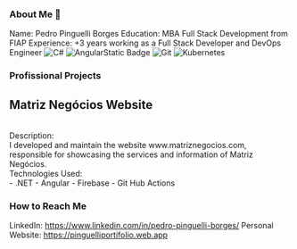 ### About Me 👋
Name: Pedro Pinguelli Borges
Education: MBA Full Stack Development from FIAP
Experience: +3 years working as a Full Stack Developer and DevOps Engineer
![C#](https://img.shields.io/badge/C%23-239120?style=for-the-badge&logo=c-sharp&logoColor=white) ![Angular](https://img.shields.io/badge/Angular-DD0031?style=for-the-badge&logo=angular&logoColor=white)Static Badge 	![Git](https://img.shields.io/badge/GIT-E44C30?style=for-the-badge&logo=git&logoColor=white) ![Kubernetes](https://img.shields.io/badge/kubernetes-%23326ce5.svg?style=for-the-badge&logo=kubernetes&logoColor=white)

### Profissional Projects
<h2>Matriz Negócios Website</h2>
<br>Description:</br>  
I developed and maintain the website www.matriznegocios.com, responsible for showcasing the services and information of Matriz Negócios.
<br>Technologies Used:</br> 
- .NET
- Angular
- Firebase
- Git Hub Actions
  
  ### How to Reach Me 
LinkedIn: https://www.linkedin.com/in/pedro-pinguelli-borges/
Personal Website: https://pinguelliportifolio.web.app

  


